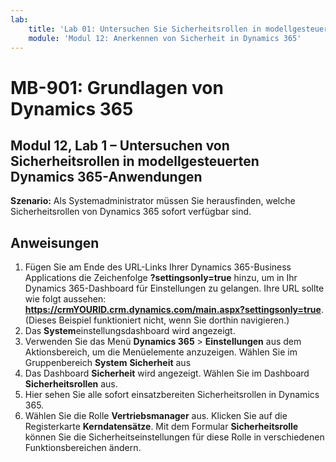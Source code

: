```yaml
---
lab:
    title: 'Lab 01: Untersuchen Sie Sicherheitsrollen in modellgesteuerten Dynamics 365-Anwendungen'
    module: 'Modul 12: Anerkennen von Sicherheit in Dynamics 365'
---
```


# MB-901: Grundlagen von Dynamics 365 
## Modul 12, Lab 1 – Untersuchen von Sicherheitsrollen in modellgesteuerten Dynamics 365-Anwendungen

**Szenario:** Als Systemadministrator müssen Sie herausfinden, welche Sicherheitsrollen von Dynamics 365 sofort verfügbar sind.

## Anweisungen

1. Fügen Sie am Ende des URL-Links Ihrer Dynamics 365-Business Applications die Zeichenfolge **?settingsonly=true** hinzu, um in Ihr Dynamics 365-Dashboard für Einstellungen zu gelangen. Ihre URL sollte wie folgt aussehen: **https://crmYOURID.crm.dynamics.com/main.aspx?settingsonly=true**. (Dieses Beispiel funktioniert nicht, wenn Sie dorthin navigieren.)
2. Das **System**einstellungsdashboard wird angezeigt.
3. Verwenden Sie das Menü **Dynamics 365** > **Einstellungen** aus dem Aktionsbereich, um die Menüelemente anzuzeigen. Wählen Sie im Gruppenbereich **System** **Sicherheit** aus
4. Das Dashboard **Sicherheit** wird angezeigt. Wählen Sie im Dashboard **Sicherheitsrollen** aus. 
5. Hier sehen Sie alle sofort einsatzbereiten Sicherheitsrollen in Dynamics 365.
6. Wählen Sie die Rolle **Vertriebsmanager** aus. Klicken Sie auf die Registerkarte **Kerndatensätze**. Mit dem Formular **Sicherheitsrolle** können Sie die Sicherheitseinstellungen für diese Rolle in verschiedenen Funktionsbereichen ändern.
